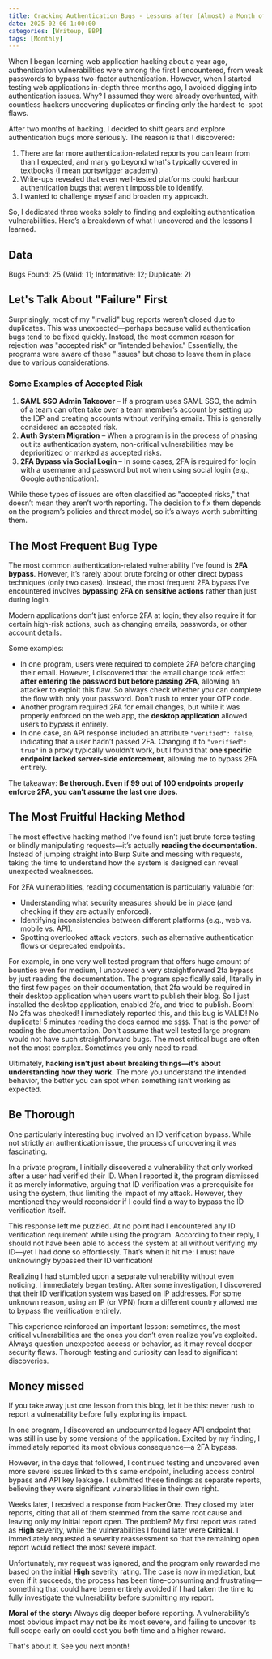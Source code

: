 ```yaml
---
title: Cracking Authentication Bugs - Lessons after (Almost) a Month of Focus
date: 2025-02-06 1:00:00
categories: [Writeup, BBP]
tags: [Monthly]
---
```


When I began learning web application hacking about a year ago, authentication vulnerabilities were among the first I encountered, from weak passwords to bypass two-factor authentication. However, when I started testing web applications in-depth three months ago, I avoided digging into authentication issues. Why? I assumed they were already overhunted, with countless hackers uncovering duplicates or finding only the hardest-to-spot flaws.

After two months of hacking, I decided to shift gears and explore authentication bugs more seriously. The reason is that I discovered:

1. There are far more authentication-related reports you can learn from than I expected, and many go beyond what's typically covered in textbooks (I mean portswigger academy).
2. Write-ups revealed that even well-tested platforms could harbour authentication bugs that weren’t impossible to identify.
3. I wanted to challenge myself and broaden my approach.

So, I dedicated three weeks solely to finding and exploiting authentication vulnerabilities. Here’s a breakdown of what I uncovered and the lessons I learned.

## Data

Bugs Found: 25 (Valid: 11; Informative: 12; Duplicate: 2)

## Let's Talk About "Failure" First

Surprisingly, most of my "invalid" bug reports weren’t closed due to duplicates. This was unexpected—perhaps because valid authentication bugs tend to be fixed quickly. Instead, the most common reason for rejection was "accepted risk" or "intended behavior." Essentially, the programs were aware of these "issues" but chose to leave them in place due to various considerations.

### Some Examples of Accepted Risk

1. **SAML SSO Admin Takeover** – If a program uses SAML SSO, the admin of a team can often take over a team member’s account by setting up the IDP and creating accounts without verifying emails. This is generally considered an accepted risk.
2. **Auth System Migration** – When a program is in the process of phasing out its authentication system, non-critical vulnerabilities may be deprioritized or marked as accepted risks.
3. **2FA Bypass via Social Login** – In some cases, 2FA is required for login with a username and password but not when using social login (e.g., Google authentication).

While these types of issues are often classified as "accepted risks," that doesn’t mean they aren’t worth reporting. The decision to fix them depends on the program’s policies and threat model, so it’s always worth submitting them.

## The Most Frequent Bug Type

The most common authentication-related vulnerability I’ve found is **2FA bypass**. However, it’s rarely about brute forcing or other direct bypass techniques (only two cases). Instead, the most frequent 2FA bypass I’ve encountered involves **bypassing 2FA on sensitive actions** rather than just during login.

Modern applications don’t just enforce 2FA at login; they also require it for certain high-risk actions, such as changing emails, passwords, or other account details.

Some examples:

- In one program, users were required to complete 2FA before changing their email. However, I discovered that the email change took effect **after entering the password but before passing 2FA**, allowing an attacker to exploit this flaw. So always check whether you can complete the flow with only your password. Don't rush to enter your OTP code.
- Another program required 2FA for email changes, but while it was properly enforced on the web app, the **desktop application** allowed users to bypass it entirely.
- In one case, an API response included an attribute `"verified": false`, indicating that a user hadn’t passed 2FA. Changing it to `"verified": true"` in a proxy typically wouldn’t work, but I found that **one specific endpoint lacked server-side enforcement**, allowing me to bypass 2FA entirely.

The takeaway: **Be thorough. Even if 99 out of 100 endpoints properly enforce 2FA, you can’t assume the last one does.**

## The Most Fruitful Hacking Method

The most effective hacking method I’ve found isn’t just brute force testing or blindly manipulating requests—it’s actually **reading the documentation**. Instead of jumping straight into Burp Suite and messing with requests, taking the time to understand how the system is designed can reveal unexpected weaknesses.

For 2FA vulnerabilities, reading documentation is particularly valuable for:

- Understanding what security measures should be in place (and checking if they are actually enforced).
- Identifying inconsistencies between different platforms (e.g., web vs. mobile vs. API).
- Spotting overlooked attack vectors, such as alternative authentication flows or deprecated endpoints.

For example, in one very well tested program that offers huge amount of bounties even for medium, I uncovered a very straightforward 2fa bypass by just reading the documentation. The program specifically said, literally in the first few pages on their documentation, that 2fa would be required in their desktop application when users want to publish their blog. So I just installed the desktop application, enabled 2fa, and tried to publish. Boom! No 2fa was checked! I immediately reported this, and this bug is VALID! No duplicate! 5 minutes reading the docs earned me `$$$$`. That is the power of reading the documentation. Don't assume that well tested large program would not have such straightforward bugs. The most critical bugs are often not the most complex. Sometimes you only need to read.

Ultimately, **hacking isn’t just about breaking things—it’s about understanding how they work.** The more you understand the intended behavior, the better you can spot when something isn’t working as expected.

## Be Thorough
One particularly interesting bug involved an ID verification bypass. While not strictly an authentication issue, the process of uncovering it was fascinating.

In a private program, I initially discovered a vulnerability that only worked after a user had verified their ID. When I reported it, the program dismissed it as merely informative, arguing that ID verification was a prerequisite for using the system, thus limiting the impact of my attack. However, they mentioned they would reconsider if I could find a way to bypass the ID verification itself.

This response left me puzzled. At no point had I encountered any ID verification requirement while using the program. According to their reply, I should not have been able to access the system at all without verifying my ID—yet I had done so effortlessly. That’s when it hit me: I must have unknowingly bypassed their ID verification!

Realizing I had stumbled upon a separate vulnerability without even noticing, I immediately began testing. After some investigation, I discovered that their ID verification system was based on IP addresses. For some unknown reason, using an IP (or VPN) from a different country allowed me to bypass the verification entirely.

This experience reinforced an important lesson: sometimes, the most critical vulnerabilities are the ones you don’t even realize you’ve exploited. Always question unexpected access or behavior, as it may reveal deeper security flaws. Thorough testing and curiosity can lead to significant discoveries.

## Money missed
If you take away just one lesson from this blog, let it be this: never rush to report a vulnerability before fully exploring its impact.

In one program, I discovered an undocumented legacy API endpoint that was still in use by some versions of the application. Excited by my finding, I immediately reported its most obvious consequence—a 2FA bypass.

However, in the days that followed, I continued testing and uncovered even more severe issues linked to this same endpoint, including access control bypass and API key leakage. I submitted these findings as separate reports, believing they were significant vulnerabilities in their own right.

Weeks later, I received a response from HackerOne. They closed my later reports, citing that all of them stemmed from the same root cause and leaving only my initial report open. The problem? My first report was rated as **High** severity, while the vulnerabilities I found later were **Critical**. I immediately requested a severity reassessment so that the remaining open report would reflect the most severe impact.

Unfortunately, my request was ignored, and the program only rewarded me based on the initial **High** severity rating. The case is now in mediation, but even if it succeeds, the process has been time-consuming and frustrating—something that could have been entirely avoided if I had taken the time to fully investigate the vulnerability before submitting my report.

**Moral of the story:** Always dig deeper before reporting. A vulnerability’s most obvious impact may not be its most severe, and failing to uncover its full scope early on could cost you both time and a higher reward.

That's about it. See you next month!
